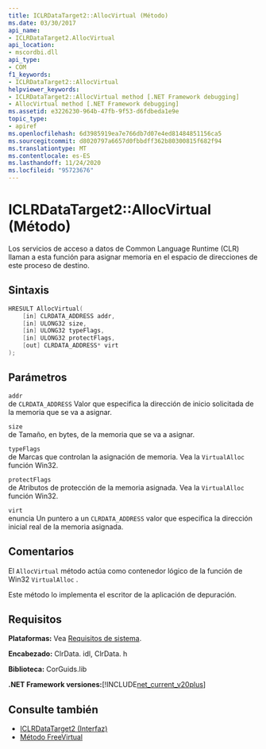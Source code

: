 ```yaml
---
title: ICLRDataTarget2::AllocVirtual (Método)
ms.date: 03/30/2017
api_name:
- ICLRDataTarget2.AllocVirtual
api_location:
- mscordbi.dll
api_type:
- COM
f1_keywords:
- ICLRDataTarget2::AllocVirtual
helpviewer_keywords:
- ICLRDataTarget2::AllocVirtual method [.NET Framework debugging]
- AllocVirtual method [.NET Framework debugging]
ms.assetid: e3226230-964b-47fb-9f53-d6fdbeda1e9e
topic_type:
- apiref
ms.openlocfilehash: 6d3985919ea7e766db7d07e4ed81484851156ca5
ms.sourcegitcommit: d8020797a6657d0fbbdff362b80300815f682f94
ms.translationtype: MT
ms.contentlocale: es-ES
ms.lasthandoff: 11/24/2020
ms.locfileid: "95723676"
---
```

# <a name="iclrdatatarget2allocvirtual-method"></a>ICLRDataTarget2::AllocVirtual (Método)

Los servicios de acceso a datos de Common Language Runtime (CLR) llaman a esta función para asignar memoria en el espacio de direcciones de este proceso de destino.  
  
## <a name="syntax"></a>Sintaxis  
  
```cpp  
HRESULT AllocVirtual(  
    [in] CLRDATA_ADDRESS addr,  
    [in] ULONG32 size,  
    [in] ULONG32 typeFlags,  
    [in] ULONG32 protectFlags,  
    [out] CLRDATA_ADDRESS* virt  
);  
```  
  
## <a name="parameters"></a>Parámetros  

 `addr`  
 de `CLRDATA_ADDRESS` Valor que especifica la dirección de inicio solicitada de la memoria que se va a asignar.  
  
 `size`  
 de Tamaño, en bytes, de la memoria que se va a asignar.  
  
 `typeFlags`  
 de Marcas que controlan la asignación de memoria. Vea la `VirtualAlloc` función Win32.  
  
 `protectFlags`  
 de Atributos de protección de la memoria asignada. Vea la `VirtualAlloc` función Win32.  
  
 `virt`  
 enuncia Un puntero a un `CLRDATA_ADDRESS` valor que especifica la dirección inicial real de la memoria asignada.  
  
## <a name="remarks"></a>Comentarios  

 El `AllocVirtual` método actúa como contenedor lógico de la función de Win32 `VirtualAlloc` .  
  
 Este método lo implementa el escritor de la aplicación de depuración.  
  
## <a name="requirements"></a>Requisitos  

 **Plataformas:** Vea [Requisitos de sistema](../../get-started/system-requirements.md).  
  
 **Encabezado:** ClrData. idl, ClrData. h  
  
 **Biblioteca:** CorGuids.lib  
  
 **.NET Framework versiones:**[!INCLUDE[net_current_v20plus](../../../../includes/net-current-v20plus-md.md)]  
  
## <a name="see-also"></a>Consulte también

- [ICLRDataTarget2 (Interfaz)](iclrdatatarget2-interface.md)
- [Método FreeVirtual](iclrdatatarget2-freevirtual-method.md)
